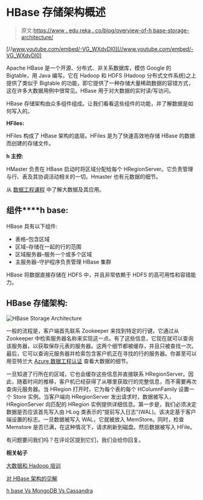 # HBase 存储架构概述

> 原文:[https://www . edu reka . co/blog/overview-of-h base-storage-architecture/](https://www.edureka.co/blog/overview-of-hbase-storage-architecture/)

[//www.youtube.com/embed/-VG_WXdvDI0](//www.youtube.com/embed/-VG_WXdvDI0)

Apache HBase 是一个开源、分布式、非关系数据库，模仿 Google 的 Bigtable，用 Java 编写。它在 Hadoop 和 HDFS (Hadoop 分布式文件系统)之上提供了类似于 Bigtable 的功能，即它提供了一种存储大量稀疏数据的容错方式，这在许多大数据用例中很常见。HBase 用于对大数据的实时读/写访问。

HBase 存储架构由众多组件组成。让我们看看这些组件的功能，并了解数据是如何写入的。

**HFiles:**

HFiles 构成了 HBase 架构的底层。HFiles 是为了快速高效地存储 HBase 的数据而创建的存储文件。

**h 主控:**

HMaster 负责在 HBase 启动时将区域分配给每个 HRegionServer。它负责管理与行、表及其协调活动相关的一切。Hmaster 也有元数据的细节。

从 [数据工程课程](https://www.edureka.co/microsoft-azure-data-engineering-certification-course) 中了解大数据及其应用。

## **组件****h base:**

HBase 具有以下组件:

*   表格–包含区域
*   区域–存储在一起的行的范围
*   区域服务器–服务一个或多个区域
*   主服务器–守护程序负责管理 HBase 集群

HBase 将数据直接存储在 HDFS 中，并且非常依赖于 HDFS 的高可用性和容错能力。

## **HBase 存储架构:**

![HBase Storage Architecture](../Images/0362dc7991b49cc0df6f18db98079c24.png "HBase Storage Architecture")

一般的流程是，客户端首先联系 Zookeeper 来找到特定的行键。它通过从 Zookeeper 中检索服务器名称来实现这一点。有了这些信息，它现在就可以查询该服务器，以获取保存元表的服务器。这两个细节都被缓存，并且只被查找一次。最后，它可以查询元服务器并检索包含客户机正在寻找的行的服务器。你甚至可以用亚特兰大 [Azure 数据工程认证](https://www.edureka.co/microsoft-azure-data-engineering-certification-course-atlanta) 查看大数据的细节。

一旦知道了行所在的区域，它也会缓存这些信息并直接联系 HRegionServer。因此，随着时间的推移，客户机已经获得了从哪里获取行的完整信息，而不需要再次查询元服务器。当 HRegion 打开时，它为每个表的每个 HColumnFamily 设置一个 Store 实例。当客户端向 HRegionServer 发出请求时，数据被写入，HRegionServer 向匹配的 HRegion 实例提供详细信息。第一步是，我们必须决定数据是否应该首先写入由 HLog 类表示的“提前写入日志”(WAL)。该决定基于客户端设置的标志。一旦数据被写入 WAL，它就被放入 MemStore。同时，检查 Memstore 是否已满，在这种情况下，请求刷新到磁盘。然后数据被写入 HFile。

有问题要问我们吗？在评论区提到它们，我们会给你回复。

**相关帖子**

[大数据和 Hadoop 培训](https://www.edureka.co/big-data-and-hadoop)

[对 HBase 架构的见解](https://www.edureka.co/blog/insights-on-hbase-architecture "Insights on HBase Architecture")

[h base Vs MongoDB Vs Cassandra](https://www.edureka.co/blog/mongodb-vs-hbase-vs-cassandra/ "Face Off: MongoDB Vs HBase Vs Cassandra")